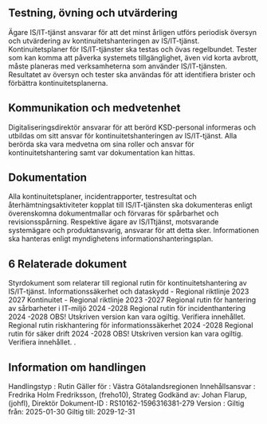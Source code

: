 ##  Testning, övning och utvärdering
Ägare IS/IT-tjänst ansvarar för att det minst årligen utförs periodisk översyn och utvärdering av kontinuitetshanteringen av IS/IT-tjänst. Kontinuitetsplaner för IS/IT-tjänster ska testas och övas regelbundet. Tester som kan komma att påverka systemets tillgänglighet, även vid korta avbrott, måste planeras med verksamheterna som använder IS/IT-tjänsten. Resultatet av översyn och tester ska användas för att identifiera brister och förbättra kontinuitetsplanerna.
##  Kommunikation och medvetenhet
Digitaliseringsdirektör ansvarar för att berörd KSD-personal informeras och utbildas om sitt ansvar för kontinuitetshanteringen av IS/IT-tjänst. Alla berörda ska vara medvetna om sina roller och ansvar för kontinuitetshantering samt var dokumentation kan hittas.
##  Dokumentation
Alla kontinuitetsplaner, incidentrapporter, testresultat och återhämtningsaktiviteter kopplat till IS/IT-tjänsten ska dokumenteras enligt överenskomna dokumentmallar och förvaras för spårbarhet och revisionsspårning. Respektive ägare av IS/ITtjänst, motsvarande systemägare och produktansvarig, ansvarar för att detta sker. Informationen ska hanteras enligt myndighetens informationshanteringsplan.
## 6 Relaterade dokument
Styrdokument som relaterar till regional rutin för kontinuitetshantering av IS/IT-tjänst.
Informationssäkerhet och dataskydd - Regional riktlinje 2023 2027
Kontinuitet - Regional riktlinje 2023 -2027
Regional rutin för hantering av sårbarheter i IT-miljö 2024 -2028
Regional rutin för incidenthantering 2024 -2028
OBS! Utskriven version kan vara ogiltig. Verifiera innehållet.
Regional rutin riskhantering för informationssäkerhet 2024 -2028
Regional rutin för säker drift 2024 -2028
OBS! Utskriven version kan vara ogiltig. Verifiera innehållet. .
## Information om handlingen
Handlingstyp
: Rutin
Gäller för
: Västra Götalandsregionen
Innehållsansvar
: Fredrika Holm Fredriksson, (freho10), Strateg
Godkänd av:
Johan Flarup, (johfl), Direktör
Dokument-ID
: RS10162-1596316381-279
Version
: 
Giltig från:
2025-01-30
Giltig till:
2029-12-31